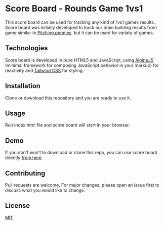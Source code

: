 # Score Board - Rounds Game 1vs1 

This score board can be used for tracking any kind of 1vs1 games results. Score board was initially developed to track our team building results from game similar to [Pitching pennies](https://choosealicense.com/licenses/mit/), but it can be used for variaty of games.

## Technologies
Score board is developed in pure HTML5 and JavaScript, using [AlpineJS](https://github.com/alpinejs/alpine) (minimal framework for composing JavaScript behavior in your markup) for reactivity and [Tailwind CSS](https://tailwindcss.com/) for styling.
## Installation

Clone or download this repository and you are ready to use it.

## Usage
Run index.html file and score board will start in your browser.

## Demo
If you don't won't to download or clone this repo, you can use score board directly [from here]().

## Contributing
Pull requests are welcome. For major changes, please open an issue first to discuss what you would like to change.

## License
[MIT](https://choosealicense.com/licenses/mit/)